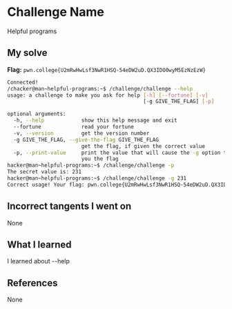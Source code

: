 # Challenge Name
Helpful programs

## My solve
**Flag:** `pwn.college{U2mRwHwLsf3NwR1HSQ-54eDW2uD.QX3IDO0wyM5EzNzEzW}`


```bash
Connected!
/chacker@man~helpful-programs:~$ /challenge/challenge --help
usage: a challenge to make you ask for help [-h] [--fortune] [-v]
                                            [-g GIVE_THE_FLAG] [-p]

optional arguments:
  -h, --help            show this help message and exit
  --fortune             read your fortune
  -v, --version         get the version number
  -g GIVE_THE_FLAG, --give-the-flag GIVE_THE_FLAG
                        get the flag, if given the correct value
  -p, --print-value     print the value that will cause the -g option to give
                        you the flag
hacker@man~helpful-programs:~$ /challenge/challenge -p
The secret value is: 231
hacker@man~helpful-programs:~$ /challenge/challenge -g 231
Correct usage! Your flag: pwn.college{U2mRwHwLsf3NwR1HSQ-54eDW2uD.QX3IDO0wyM5EzNzEzW}

```

## Incorrect tangents I went on
None

## What I learned
I learned about --help

## References 
None
